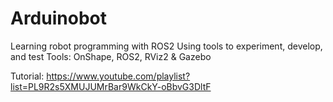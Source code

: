# Arduinobot
Learning robot programming with ROS2
Using tools to experiment, develop, and test
Tools: OnShape, ROS2, RViz2 & Gazebo

Tutorial: https://www.youtube.com/playlist?list=PL9R2s5XMUJUMrBar9WkCkY-oBbvG3DltF
